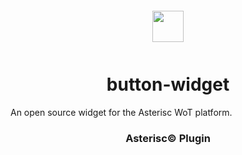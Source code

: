 <div align="center">
  <a href="https://asterisc.io" target="_blank" >
    <img height="50" src="src/src/assets/icon.svg" style="margin: 12px 0px">
  </a>

  <h1>button-widget</h1>
</div>

An open source widget for the Asterisc WoT platform.

<div align="center">
  <h3>Asterisc© Plugin</h3>
</div>

